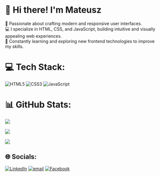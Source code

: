 # 👋 Hi there! I'm Mateusz  
🎨 Passionate about crafting modern and responsive user interfaces.<br>
💻 I specialize in HTML, CSS, and JavaScript, building intuitive and visually appealing web experiences.<br>
🚀 Constantly learning and exploring new frontend technologies to improve my skills.


# 💻 Tech Stack:
![HTML5](https://img.shields.io/badge/html5-%23E34F26.svg?style=flat&logo=html5&logoColor=white)
![CSS3](https://img.shields.io/badge/css3-%231572B6.svg?style=flat&logo=css3&logoColor=white) 
![JavaScript](https://img.shields.io/badge/javascript-%23323330.svg?style=flat&logo=javascript&logoColor=%23F7DF1E)



# 📊 GitHub Stats:
![](https://github-readme-stats.vercel.app/api?username=MateuszOcios&theme=tokyonight&hide_border=false&include_all_commits=false&count_private=false)<br/><br/>
![](https://github-readme-streak-stats.herokuapp.com/?user=MateuszOcios&theme=tokyonight&hide_border=false)<br/><br/>
![](https://github-readme-stats.vercel.app/api/top-langs/?username=MateuszOcios&theme=tokyonight&hide_border=false&include_all_commits=false&count_private=false&layout=compact)



## 🌐 Socials:
[![LinkedIn](https://img.shields.io/badge/LinkedIn-%230077B5.svg?logo=linkedin&logoColor=white)](https://www.linkedin.com/in/mateusz-ocios/) 
[![email](https://img.shields.io/badge/Email-D14836?logo=gmail&logoColor=white)](mailto:mateuszocios00@gmail.com)
[![Facebook](https://img.shields.io/badge/Facebook-%231877F2.svg?logo=Facebook&logoColor=white)](https://www.facebook.com/mateusz.ocios.1/) 
